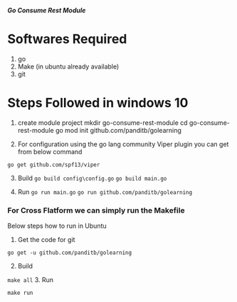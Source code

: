 ***Go Consume Rest Module***

# Softwares Required
1. go
2. Make (in ubuntu already available)
3. git

# Steps Followed in windows 10
1. create module project 
mkdir go-consume-rest-module
cd go-consume-rest-module
go mod init github.com/panditb/golearning <pass ure git hub repo>

2. For configuration using the go lang community Viper plugin you can get from below command

`go get github.com/spf13/viper`

3. Build 
`go build config\config.go`
`go build main.go`

4. Run 
 `go run main.go`
 `go run github.com/panditb/golearning`

### For Cross Flatform we can simply run the Makefile

Below steps how to run in Ubuntu

1. Get the code for git

`go get -u github.com/panditb/golearning`

2. Build 

`make all`
3. Run

`make run`



